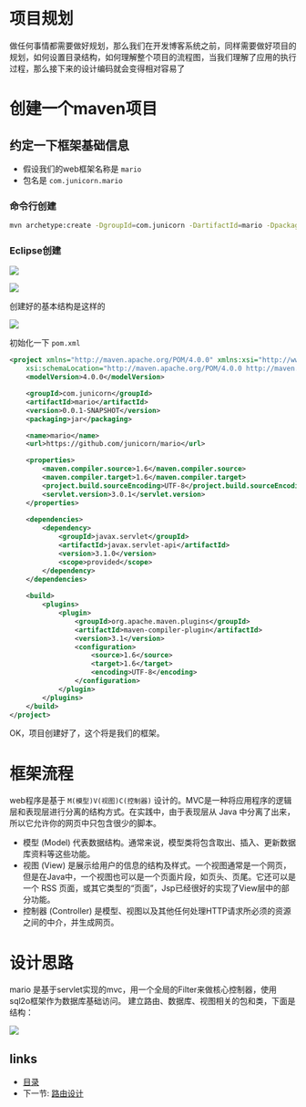 # 项目规划

做任何事情都需要做好规划，那么我们在开发博客系统之前，同样需要做好项目的规划，如何设置目录结构，如何理解整个项目的流程图，当我们理解了应用的执行过程，那么接下来的设计编码就会变得相对容易了

# 创建一个maven项目

## 约定一下框架基础信息

* 假设我们的web框架名称是 `mario`
* 包名是 `com.junicorn.mario`

### 命令行创建

```sh
mvn archetype:create -DgroupId=com.junicorn -DartifactId=mario -DpackageName=com.junicorn.mario
```

### Eclipse创建

![](http://i.imgur.com/2Spe2n6.png)

![](http://i.imgur.com/ElMZvuG.png)

创建好的基本结构是这样的

![](http://i.imgur.com/DxHVt9m.png)

初始化一下 `pom.xml`

```xml
<project xmlns="http://maven.apache.org/POM/4.0.0" xmlns:xsi="http://www.w3.org/2001/XMLSchema-instance"
	xsi:schemaLocation="http://maven.apache.org/POM/4.0.0 http://maven.apache.org/xsd/maven-4.0.0.xsd">
	<modelVersion>4.0.0</modelVersion>

	<groupId>com.junicorn</groupId>
	<artifactId>mario</artifactId>
	<version>0.0.1-SNAPSHOT</version>
	<packaging>jar</packaging>

	<name>mario</name>
	<url>https://github.com/junicorn/mario</url>

	<properties>
		<maven.compiler.source>1.6</maven.compiler.source>
		<maven.compiler.target>1.6</maven.compiler.target>
		<project.build.sourceEncoding>UTF-8</project.build.sourceEncoding>
		<servlet.version>3.0.1</servlet.version>
	</properties>
	
	<dependencies>
		<dependency>
			<groupId>javax.servlet</groupId>
			<artifactId>javax.servlet-api</artifactId>
			<version>3.1.0</version>
			<scope>provided</scope>
		</dependency>
	</dependencies>
	
	<build>
		<plugins>
			<plugin>
				<groupId>org.apache.maven.plugins</groupId>
				<artifactId>maven-compiler-plugin</artifactId>
				<version>3.1</version>
				<configuration>
					<source>1.6</source>
					<target>1.6</target>
					<encoding>UTF-8</encoding>
				</configuration>
			</plugin>
		</plugins>
	</build>
</project>
```

OK，项目创建好了，这个将是我们的框架。

# 框架流程

web程序是基于 `M(模型)V(视图)C(控制器)` 设计的。MVC是一种将应用程序的逻辑层和表现层进行分离的结构方式。在实践中，由于表现层从 Java 中分离了出来，所以它允许你的网页中只包含很少的脚本。

* 模型 (Model) 代表数据结构。通常来说，模型类将包含取出、插入、更新数据库资料等这些功能。
* 视图 (View) 是展示给用户的信息的结构及样式。一个视图通常是一个网页，但是在Java中，一个视图也可以是一个页面片段，如页头、页尾。它还可以是一个 RSS 页面，或其它类型的“页面”，Jsp已经很好的实现了View层中的部分功能。
* 控制器 (Controller) 是模型、视图以及其他任何处理HTTP请求所必须的资源之间的中介，并生成网页。

# 设计思路

mario 是基于servlet实现的mvc，用一个全局的Filter来做核心控制器，使用sql2o框架作为数据库基础访问。
建立路由、数据库、视图相关的包和类，下面是结构：

![](http://i.imgur.com/LEHfXYT.png)


## links
   * [目录](<SUMMARY.md>)
   * 下一节: [路由设计](<2.route.md>)
